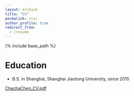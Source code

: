 ```yaml
---
layout: archive
title: "CV"
permalink: /cv/
author_profile: true
redirect_from:
  - /resume
---
```


{% include base_path %}

Education
======
* B.S. in Shanghai, Shanghai Jiaotong University, since 2015


[ChachaChen_CV.pdf](files/ChachaChen_CV.pdf)


